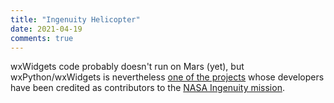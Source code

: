 ```yaml
---
title: "Ingenuity Helicopter"
date: 2021-04-19
comments: true
---
```


wxWidgets code probably doesn't run on Mars (yet), but wxPython/wxWidgets is
nevertheless [one of the projects][1] whose developers have been credited as
contributors to the [NASA Ingenuity mission][2].

[1]: https://docs.github.com/en/github/setting-up-and-managing-your-github-profile/personalizing-your-profile#list-of-qualifying-repositories-for-mars-2020-helicopter-contributor-badge
[2]: https://github.com/readme/nasa-ingenuity-helicopter
